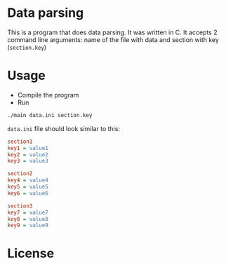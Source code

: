 # Data parsing
This is a program that does data parsing. It was written in C. It accepts 2 command line arguments: name of the file with data and section with key (`section.key`)
# Usage
- Compile the program
- Run
```bash
./main data.ini section.key
```
`data.ini` file should look similar to this:
```ini
section1
key1 = value1
key2 = value2
key3 = value3

section2
key4 = value4
key5 = value5
key6 = value6

section3
key7 = value7
key8 = value8
key9 = value9
```
# License
